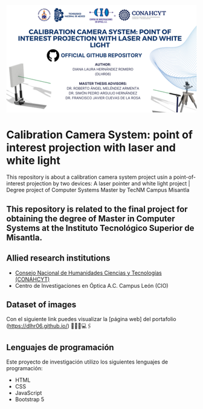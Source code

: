 
![Portada](Github_Layout.png)

# Calibration Camera System: point of interest projection with laser and white light

This repository is about a calibration camera system project usin a point-of-interest projection by two devices: A laser pointer and white light project | Degree project of Computer Systems Master by TecNM Campus Misantla

## This repository is related to the final project for obtaining the degree of Master in Computer Systems at the Instituto Tecnológico Superior de Misantla.
## Allied research institutions
 * [Consejo Nacional de Humanidades Ciencias y Tecnologías (CONAHCYT)](https://conahcyt.mx/)
 * Centro de Investigaciones en Óptica A.C.  Campus León (CIO)

## Dataset of images

Con el siguiente link puedes visualizar la [página web] del portafolio (https://dlhr06.github.io/) 👩🏽‍💻💻🖇

## Lenguajes de programación

Este proyecto de investigación utilizo los siguientes lenguajes de programación:

* HTML
* CSS
* JavaScript 
* Bootstrap 5

